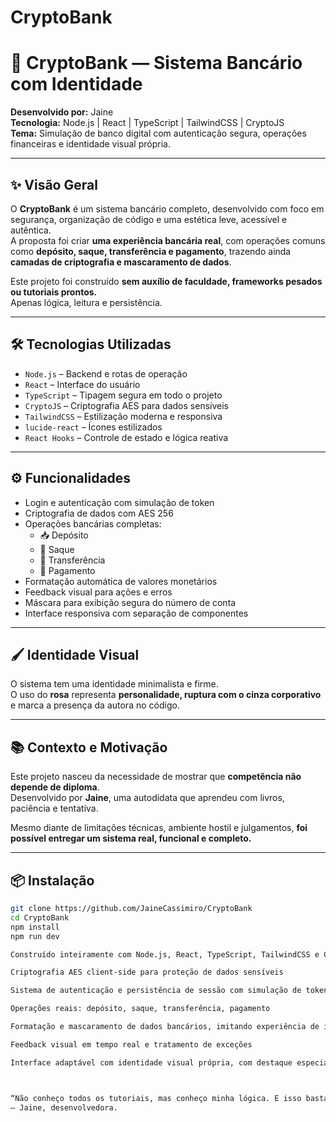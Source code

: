 # CryptoBank
# 💸 CryptoBank — Sistema Bancário com Identidade

**Desenvolvido por:** Jaine  
**Tecnologia:** Node.js | React | TypeScript | TailwindCSS | CryptoJS  
**Tema:** Simulação de banco digital com autenticação segura, operações financeiras e identidade visual própria.

---

## ✨ Visão Geral

O **CryptoBank** é um sistema bancário completo, desenvolvido com foco em segurança, organização de código e uma estética leve, acessível e autêntica.  
A proposta foi criar **uma experiência bancária real**, com operações comuns como **depósito, saque, transferência e pagamento**, trazendo ainda **camadas de criptografia e mascaramento de dados**.

Este projeto foi construído **sem auxílio de faculdade, frameworks pesados ou tutoriais prontos.**  
Apenas lógica, leitura e persistência.

---

## 🛠️ Tecnologias Utilizadas

- `Node.js` – Backend e rotas de operação
- `React` – Interface do usuário
- `TypeScript` – Tipagem segura em todo o projeto
- `CryptoJS` – Criptografia AES para dados sensíveis
- `TailwindCSS` – Estilização moderna e responsiva
- `lucide-react` – Ícones estilizados
- `React Hooks` – Controle de estado e lógica reativa

---

## ⚙️ Funcionalidades

- Login e autenticação com simulação de token
- Criptografia de dados com AES 256
- Operações bancárias completas:
  - 📥 Depósito
  - 💸 Saque
  - 🔄 Transferência
  - 🧾 Pagamento
- Formatação automática de valores monetários
- Feedback visual para ações e erros
- Máscara para exibição segura do número de conta
- Interface responsiva com separação de componentes

---

## 🖌️ Identidade Visual

O sistema tem uma identidade minimalista e firme.  
O uso do **rosa** representa **personalidade, ruptura com o cinza corporativo** e marca a presença da autora no código.

---

## 📚 Contexto e Motivação

Este projeto nasceu da necessidade de mostrar que **competência não depende de diploma**.  
Desenvolvido por **Jaine**, uma autodidata que aprendeu com livros, paciência e tentativa.

Mesmo diante de limitações técnicas, ambiente hostil e julgamentos, **foi possível entregar um sistema real, funcional e completo.**

---

## 📦 Instalação

```bash
git clone https://github.com/JaineCassimiro/CryptoBank
cd CryptoBank
npm install
npm run dev

Construído inteiramente com Node.js, React, TypeScript, TailwindCSS e CryptoJS, o sistema simula uma plataforma bancária funcional, com:

Criptografia AES client-side para proteção de dados sensíveis

Sistema de autenticação e persistência de sessão com simulação de tokens

Operações reais: depósito, saque, transferência, pagamento

Formatação e mascaramento de dados bancários, imitando experiência de internet banking

Feedback visual em tempo real e tratamento de exceções

Interface adaptável com identidade visual própria, com destaque especial ao toque pessoal da criadora: o rosa — símbolo de resistência, marca e ternura num mar de códigos cinzas



“Não conheço todos os tutoriais, mas conheço minha lógica. E isso basta.”
— Jaine, desenvolvedora.
